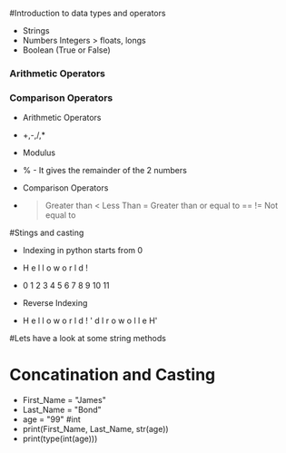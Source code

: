 #Introduction to data types and operators

- Strings
- Numbers Integers > floats, longs
- Boolean (True or False)


### Arithmetic Operators
### Comparison Operators 

- Arithmetic Operators 

- +,-,/,* 
  
- Modulus
- % - It gives the remainder of the 2 numbers

- Comparison Operators
- > Greater than 
  < Less Than 
  >= Greater than or equal to
  == 
  != Not equal to 
  > 

#Stings and casting

- Indexing in python starts from 0 

- H e l l o   w o r l d   !
- 0 1 2 3 4 5 6 7 8 9 10 11

- Reverse Indexing
- H e l l o   w o r l d   !
' d l r o w   o l l e H'
  

#Lets have a look at some string methods


# Concatination and Casting

- First_Name = "James"
- Last_Name = "Bond"
- age = "99" #int
- print(First_Name, Last_Name, str(age))
- print(type(int(age))) 




